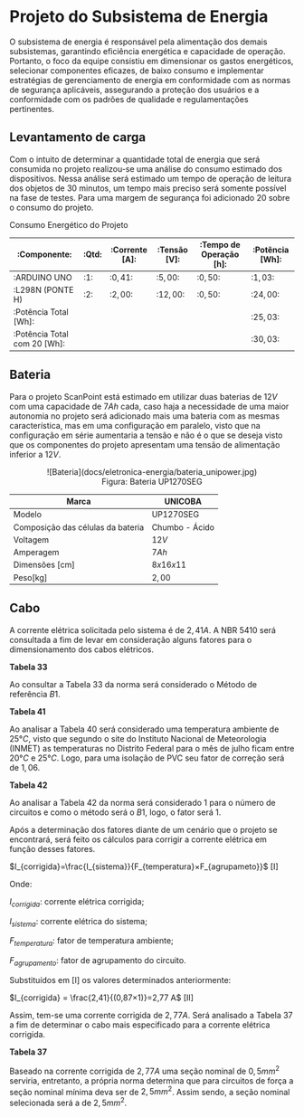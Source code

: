 # **Projeto do Subsistema de Energia**
O subsistema de energia é responsável pela alimentação dos demais subsistemas, garantindo eficiência energética e capacidade de operação. Portanto, o foco da equipe consistiu em dimensionar os gastos energéticos, selecionar componentes eficazes, de baixo consumo e implementar estratégias de gerenciamento de energia em conformidade com as normas de segurança aplicáveis, assegurando a proteção dos usuários e a conformidade com os padrões de qualidade e regulamentações pertinentes.

## **Levantamento de carga**
Com o intuito de determinar a quantidade total de energia que será consumida no projeto realizou-se uma análise do consumo estimado dos dispositivos. Nessa análise será estimado um tempo de operação de leitura dos objetos de $30$ minutos, um tempo mais preciso será somente possível na fase de testes. Para uma margem de segurança foi adicionado $20%$ sobre o consumo do projeto.

Consumo Energético do Projeto

| :Componente: | :Qtd: | :Corrente [A]: |:Tensão [V]: |:Tempo de Operação [h]: |:Potência [Wh]:|
| ------ | ------ |------ |------ |------ |------ |
|:ARDUINO UNO|:$1$:|:$0,41$:|:$5,00$:|:$0,50$:|:$1,03$:|
|:L$298$N (PONTE H)|:$2$:|:$2,00$:|:$12,00$:|:$0,50$:|:$24,00$:|
|:Potência Total [Wh]:|||||:$25,03$:|
|:Potência Total com $20%$ [Wh]:|||||:$30,03$:|

## **Bateria**
Para o projeto ScanPoint está estimado em utilizar duas baterias de $12 V$ com uma capacidade de $7 Ah$ cada, caso haja a necessidade de uma maior autonomia no projeto será adicionado mais uma bateria com as mesmas característica, mas em uma configuração em paralelo, visto que na configuração em série aumentaria a tensão e não é o que se deseja visto que os componentes do projeto apresentam uma tensão de alimentação inferior a $12 V$.

<center>![Bateria](docs/eletronica-energia/bateria_unipower.jpg)</center>

<center>Figura: Bateria UP1270SEG</center>

| Marca                             | UNICOBA       |
|------                             | ------        |
|    Modelo                         |UP$1270$SEG      |
|Composição das células da bateria  |Chumbo - Ácido |
|Voltagem                           |$12V$           |
|    Amperagem                      |   $7Ah$       |
|    Dimensões [cm]                 |  $8x16x11$   |
|    Peso[kg]                       |   $2,00$       |

## **Cabo**
A corrente elétrica solicitada pelo sistema é de $2,41 A$. A NBR $5410$ será consultada a fim de levar em consideração alguns fatores para o dimensionamento dos cabos elétricos.

**Tabela 33**

Ao consultar a Tabela $33$ da norma será considerado o Método de referência $B1$.

**Tabela 41**

Ao analisar a Tabela $40$ será considerado uma temperatura ambiente de $25°C$, visto que segundo o site do Instituto Nacional de Meteorologia (INMET) as temperaturas no Distrito Federal para o mês de julho ficam entre $20°C$ e $25°C$. Logo, para uma isolação de PVC seu fator de correção será de $1,06$.

**Tabela 42**

Ao analisar a Tabela $42$ da norma será considerado $1$ para o número de circuitos e como o método será o $B1$, logo, o fator será $1$.

Após a determinação dos fatores diante de um cenário que o projeto se encontrará, será feito os cálculos para corrigir a corrente elétrica em função desses fatores.

$I_{corrigida}=\frac{I_{sistema}}{F_{temperatura}×F_{agrupameto}}$ [I]



Onde:

$I_{corrigida}$: corrente elétrica corrigida;

$I_{sistema}$: corrente elétrica do sistema;

$F_{temperatura}$: fator de temperatura ambiente;

$F_{agrupamento}$: fator de agrupamento do circuito.

Substituídos em [I] os valores determinados anteriormente:

$I_{corrigida} = \frac{2,41}{(0,87×1)}=2,77 A$               [II]

Assim, tem-se uma corrente corrigida de $2,77 A$. Será analisado a Tabela $37$ a fim de determinar o cabo mais especificado para a corrente elétrica corrigida.


**Tabela 37**

Baseado na corrente corrigida de $2,77 A$ uma seção nominal de $0,5 mm^2$ serviria, entretanto, a própria norma determina que para circuitos de força a seção nominal mínima deva ser de $2,5 mm^2$. Assim sendo, a seção nominal selecionada será a de $2,5 mm^2$.